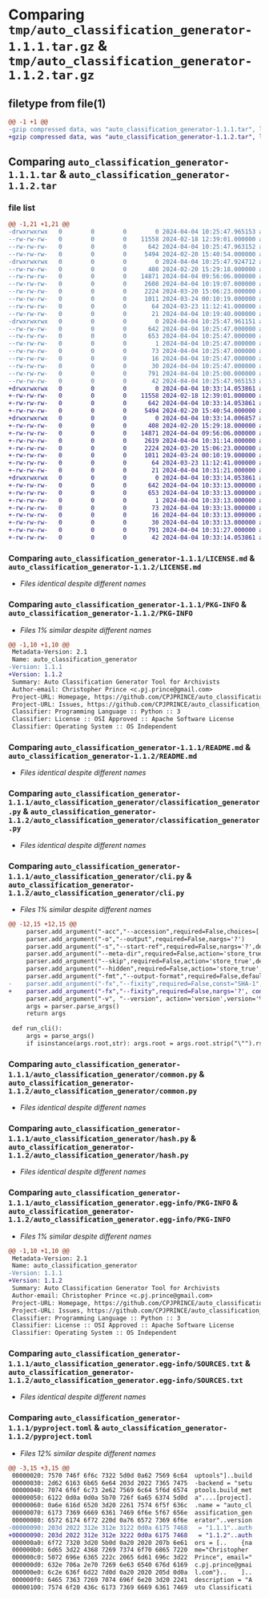 # Comparing `tmp/auto_classification_generator-1.1.1.tar.gz` & `tmp/auto_classification_generator-1.1.2.tar.gz`

## filetype from file(1)

```diff
@@ -1 +1 @@
-gzip compressed data, was "auto_classification_generator-1.1.1.tar", last modified: Thu Apr  4 10:25:47 2024, max compression
+gzip compressed data, was "auto_classification_generator-1.1.2.tar", last modified: Thu Apr  4 10:33:14 2024, max compression
```

## Comparing `auto_classification_generator-1.1.1.tar` & `auto_classification_generator-1.1.2.tar`

### file list

```diff
@@ -1,21 +1,21 @@
-drwxrwxrwx   0        0        0        0 2024-04-04 10:25:47.965153 auto_classification_generator-1.1.1/
--rw-rw-rw-   0        0        0    11558 2024-02-18 12:39:01.000000 auto_classification_generator-1.1.1/LICENSE.md
--rw-rw-rw-   0        0        0      642 2024-04-04 10:25:47.963152 auto_classification_generator-1.1.1/PKG-INFO
--rw-rw-rw-   0        0        0     5494 2024-02-20 15:40:54.000000 auto_classification_generator-1.1.1/README.md
-drwxrwxrwx   0        0        0        0 2024-04-04 10:25:47.924712 auto_classification_generator-1.1.1/auto_classification_generator/
--rw-rw-rw-   0        0        0      408 2024-02-20 15:29:18.000000 auto_classification_generator-1.1.1/auto_classification_generator/__init__.py
--rw-rw-rw-   0        0        0    14871 2024-04-04 09:56:06.000000 auto_classification_generator-1.1.1/auto_classification_generator/classification_generator.py
--rw-rw-rw-   0        0        0     2608 2024-04-04 10:19:07.000000 auto_classification_generator-1.1.1/auto_classification_generator/cli.py
--rw-rw-rw-   0        0        0     2224 2024-03-20 15:06:23.000000 auto_classification_generator-1.1.1/auto_classification_generator/common.py
--rw-rw-rw-   0        0        0     1011 2024-03-24 00:10:19.000000 auto_classification_generator-1.1.1/auto_classification_generator/hash.py
--rw-rw-rw-   0        0        0       64 2024-03-23 11:12:41.000000 auto_classification_generator-1.1.1/auto_classification_generator/test_cli.py
--rw-rw-rw-   0        0        0       21 2024-04-04 10:19:40.000000 auto_classification_generator-1.1.1/auto_classification_generator/version.py
-drwxrwxrwx   0        0        0        0 2024-04-04 10:25:47.961151 auto_classification_generator-1.1.1/auto_classification_generator.egg-info/
--rw-rw-rw-   0        0        0      642 2024-04-04 10:25:47.000000 auto_classification_generator-1.1.1/auto_classification_generator.egg-info/PKG-INFO
--rw-rw-rw-   0        0        0      653 2024-04-04 10:25:47.000000 auto_classification_generator-1.1.1/auto_classification_generator.egg-info/SOURCES.txt
--rw-rw-rw-   0        0        0        1 2024-04-04 10:25:47.000000 auto_classification_generator-1.1.1/auto_classification_generator.egg-info/dependency_links.txt
--rw-rw-rw-   0        0        0       73 2024-04-04 10:25:47.000000 auto_classification_generator-1.1.1/auto_classification_generator.egg-info/entry_points.txt
--rw-rw-rw-   0        0        0       16 2024-04-04 10:25:47.000000 auto_classification_generator-1.1.1/auto_classification_generator.egg-info/requires.txt
--rw-rw-rw-   0        0        0       30 2024-04-04 10:25:47.000000 auto_classification_generator-1.1.1/auto_classification_generator.egg-info/top_level.txt
--rw-rw-rw-   0        0        0      791 2024-04-04 10:25:00.000000 auto_classification_generator-1.1.1/pyproject.toml
--rw-rw-rw-   0        0        0       42 2024-04-04 10:25:47.965153 auto_classification_generator-1.1.1/setup.cfg
+drwxrwxrwx   0        0        0        0 2024-04-04 10:33:14.053861 auto_classification_generator-1.1.2/
+-rw-rw-rw-   0        0        0    11558 2024-02-18 12:39:01.000000 auto_classification_generator-1.1.2/LICENSE.md
+-rw-rw-rw-   0        0        0      642 2024-04-04 10:33:14.053861 auto_classification_generator-1.1.2/PKG-INFO
+-rw-rw-rw-   0        0        0     5494 2024-02-20 15:40:54.000000 auto_classification_generator-1.1.2/README.md
+drwxrwxrwx   0        0        0        0 2024-04-04 10:33:14.006857 auto_classification_generator-1.1.2/auto_classification_generator/
+-rw-rw-rw-   0        0        0      408 2024-02-20 15:29:18.000000 auto_classification_generator-1.1.2/auto_classification_generator/__init__.py
+-rw-rw-rw-   0        0        0    14871 2024-04-04 09:56:06.000000 auto_classification_generator-1.1.2/auto_classification_generator/classification_generator.py
+-rw-rw-rw-   0        0        0     2619 2024-04-04 10:31:14.000000 auto_classification_generator-1.1.2/auto_classification_generator/cli.py
+-rw-rw-rw-   0        0        0     2224 2024-03-20 15:06:23.000000 auto_classification_generator-1.1.2/auto_classification_generator/common.py
+-rw-rw-rw-   0        0        0     1011 2024-03-24 00:10:19.000000 auto_classification_generator-1.1.2/auto_classification_generator/hash.py
+-rw-rw-rw-   0        0        0       64 2024-03-23 11:12:41.000000 auto_classification_generator-1.1.2/auto_classification_generator/test_cli.py
+-rw-rw-rw-   0        0        0       21 2024-04-04 10:31:21.000000 auto_classification_generator-1.1.2/auto_classification_generator/version.py
+drwxrwxrwx   0        0        0        0 2024-04-04 10:33:14.053861 auto_classification_generator-1.1.2/auto_classification_generator.egg-info/
+-rw-rw-rw-   0        0        0      642 2024-04-04 10:33:13.000000 auto_classification_generator-1.1.2/auto_classification_generator.egg-info/PKG-INFO
+-rw-rw-rw-   0        0        0      653 2024-04-04 10:33:13.000000 auto_classification_generator-1.1.2/auto_classification_generator.egg-info/SOURCES.txt
+-rw-rw-rw-   0        0        0        1 2024-04-04 10:33:13.000000 auto_classification_generator-1.1.2/auto_classification_generator.egg-info/dependency_links.txt
+-rw-rw-rw-   0        0        0       73 2024-04-04 10:33:13.000000 auto_classification_generator-1.1.2/auto_classification_generator.egg-info/entry_points.txt
+-rw-rw-rw-   0        0        0       16 2024-04-04 10:33:13.000000 auto_classification_generator-1.1.2/auto_classification_generator.egg-info/requires.txt
+-rw-rw-rw-   0        0        0       30 2024-04-04 10:33:13.000000 auto_classification_generator-1.1.2/auto_classification_generator.egg-info/top_level.txt
+-rw-rw-rw-   0        0        0      791 2024-04-04 10:31:27.000000 auto_classification_generator-1.1.2/pyproject.toml
+-rw-rw-rw-   0        0        0       42 2024-04-04 10:33:14.053861 auto_classification_generator-1.1.2/setup.cfg
```

### Comparing `auto_classification_generator-1.1.1/LICENSE.md` & `auto_classification_generator-1.1.2/LICENSE.md`

 * *Files identical despite different names*

### Comparing `auto_classification_generator-1.1.1/PKG-INFO` & `auto_classification_generator-1.1.2/PKG-INFO`

 * *Files 1% similar despite different names*

```diff
@@ -1,10 +1,10 @@
 Metadata-Version: 2.1
 Name: auto_classification_generator
-Version: 1.1.1
+Version: 1.1.2
 Summary: Auto Classification Generator Tool for Archivists
 Author-email: Christopher Prince <c.pj.prince@gmail.com>
 Project-URL: Homepage, https://github.com/CPJPRINCE/auto_classification_generator
 Project-URL: Issues, https://github.com/CPJPRINCE/auto_classification_generator/issues
 Classifier: Programming Language :: Python :: 3
 Classifier: License :: OSI Approved :: Apache Software License
 Classifier: Operating System :: OS Independent
```

### Comparing `auto_classification_generator-1.1.1/README.md` & `auto_classification_generator-1.1.2/README.md`

 * *Files identical despite different names*

### Comparing `auto_classification_generator-1.1.1/auto_classification_generator/classification_generator.py` & `auto_classification_generator-1.1.2/auto_classification_generator/classification_generator.py`

 * *Files identical despite different names*

### Comparing `auto_classification_generator-1.1.1/auto_classification_generator/cli.py` & `auto_classification_generator-1.1.2/auto_classification_generator/cli.py`

 * *Files 1% similar despite different names*

```diff
@@ -12,15 +12,15 @@
     parser.add_argument("-acc","--accession",required=False,choices=['None','Dir','File','All'],default=None)
     parser.add_argument("-o","--output",required=False,nargs='?')
     parser.add_argument("-s","--start-ref",required=False,nargs='?',default=1)
     parser.add_argument("--meta-dir",required=False,action='store_true',default=True)
     parser.add_argument("--skip",required=False,action='store_true',default=False)
     parser.add_argument("--hidden",required=False,action='store_true',default=False)
     parser.add_argument("-fmt","--output-format",required=False,default="xlsx",choices=['xlsx','csv'])
-    parser.add_argument("-fx","--fixity",required=False,const="SHA-1",default=None,choices=['NONE','MD5','SHA-1','SHA-256','SHA-512'],type=str.upper)
+    parser.add_argument("-fx","--fixity",required=False,nargs='?', const="SHA-1",default=None,choices=['NONE','MD5','SHA-1','SHA-256','SHA-512'],type=str.upper)
     parser.add_argument("-v", "--version", action='version',version='%(prog)s {version}'.format(version=__version__))
     args = parser.parse_args()
     return args
 
 def run_cli():
     args = parse_args()
     if isinstance(args.root,str): args.root = args.root.strip("\"").rstrip("\\")
```

### Comparing `auto_classification_generator-1.1.1/auto_classification_generator/common.py` & `auto_classification_generator-1.1.2/auto_classification_generator/common.py`

 * *Files identical despite different names*

### Comparing `auto_classification_generator-1.1.1/auto_classification_generator/hash.py` & `auto_classification_generator-1.1.2/auto_classification_generator/hash.py`

 * *Files identical despite different names*

### Comparing `auto_classification_generator-1.1.1/auto_classification_generator.egg-info/PKG-INFO` & `auto_classification_generator-1.1.2/auto_classification_generator.egg-info/PKG-INFO`

 * *Files 1% similar despite different names*

```diff
@@ -1,10 +1,10 @@
 Metadata-Version: 2.1
 Name: auto_classification_generator
-Version: 1.1.1
+Version: 1.1.2
 Summary: Auto Classification Generator Tool for Archivists
 Author-email: Christopher Prince <c.pj.prince@gmail.com>
 Project-URL: Homepage, https://github.com/CPJPRINCE/auto_classification_generator
 Project-URL: Issues, https://github.com/CPJPRINCE/auto_classification_generator/issues
 Classifier: Programming Language :: Python :: 3
 Classifier: License :: OSI Approved :: Apache Software License
 Classifier: Operating System :: OS Independent
```

### Comparing `auto_classification_generator-1.1.1/auto_classification_generator.egg-info/SOURCES.txt` & `auto_classification_generator-1.1.2/auto_classification_generator.egg-info/SOURCES.txt`

 * *Files identical despite different names*

### Comparing `auto_classification_generator-1.1.1/pyproject.toml` & `auto_classification_generator-1.1.2/pyproject.toml`

 * *Files 12% similar despite different names*

```diff
@@ -3,15 +3,15 @@
 00000020: 7570 746f 6f6c 7322 5d0d 0a62 7569 6c64  uptools"]..build
 00000030: 2d62 6163 6b65 6e64 203d 2022 7365 7475  -backend = "setu
 00000040: 7074 6f6f 6c73 2e62 7569 6c64 5f6d 6574  ptools.build_met
 00000050: 6122 0d0a 0d0a 5b70 726f 6a65 6374 5d0d  a"....[project].
 00000060: 0a6e 616d 6520 3d20 2261 7574 6f5f 636c  .name = "auto_cl
 00000070: 6173 7369 6669 6361 7469 6f6e 5f67 656e  assification_gen
 00000080: 6572 6174 6f72 220d 0a76 6572 7369 6f6e  erator"..version
-00000090: 203d 2022 312e 312e 3122 0d0a 6175 7468   = "1.1.1"..auth
+00000090: 203d 2022 312e 312e 3222 0d0a 6175 7468   = "1.1.2"..auth
 000000a0: 6f72 7320 3d20 5b0d 0a20 2020 207b 6e61  ors = [..    {na
 000000b0: 6d65 3d22 4368 7269 7374 6f70 6865 7220  me="Christopher 
 000000c0: 5072 696e 6365 222c 2065 6d61 696c 3d22  Prince", email="
 000000d0: 632e 706a 2e70 7269 6e63 6540 676d 6169  c.pj.prince@gmai
 000000e0: 6c2e 636f 6d22 7d0d 0a20 2020 205d 0d0a  l.com"}..    ]..
 000000f0: 6465 7363 7269 7074 696f 6e20 3d20 2241  description = "A
 00000100: 7574 6f20 436c 6173 7369 6669 6361 7469  uto Classificati
```

